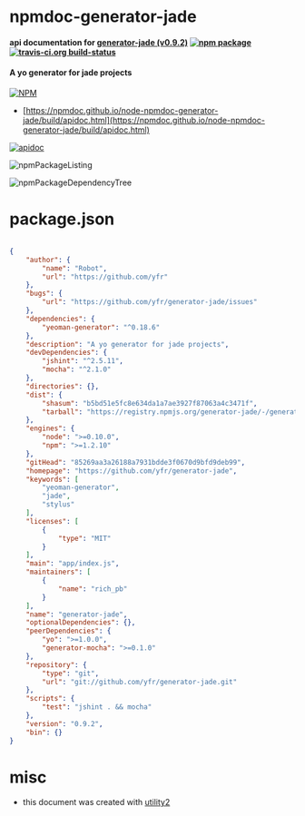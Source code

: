 # npmdoc-generator-jade

#### api documentation for  [generator-jade (v0.9.2)](https://github.com/yfr/generator-jade)  [![npm package](https://img.shields.io/npm/v/npmdoc-generator-jade.svg?style=flat-square)](https://www.npmjs.org/package/npmdoc-generator-jade) [![travis-ci.org build-status](https://api.travis-ci.org/npmdoc/node-npmdoc-generator-jade.svg)](https://travis-ci.org/npmdoc/node-npmdoc-generator-jade)

#### A yo generator for jade projects

[![NPM](https://nodei.co/npm/generator-jade.png?downloads=true&downloadRank=true&stars=true)](https://www.npmjs.com/package/generator-jade)

- [https://npmdoc.github.io/node-npmdoc-generator-jade/build/apidoc.html](https://npmdoc.github.io/node-npmdoc-generator-jade/build/apidoc.html)

[![apidoc](https://npmdoc.github.io/node-npmdoc-generator-jade/build/screenCapture.buildCi.browser.%252Ftmp%252Fbuild%252Fapidoc.html.png)](https://npmdoc.github.io/node-npmdoc-generator-jade/build/apidoc.html)

![npmPackageListing](https://npmdoc.github.io/node-npmdoc-generator-jade/build/screenCapture.npmPackageListing.svg)

![npmPackageDependencyTree](https://npmdoc.github.io/node-npmdoc-generator-jade/build/screenCapture.npmPackageDependencyTree.svg)



# package.json

```json

{
    "author": {
        "name": "Robot",
        "url": "https://github.com/yfr"
    },
    "bugs": {
        "url": "https://github.com/yfr/generator-jade/issues"
    },
    "dependencies": {
        "yeoman-generator": "^0.18.6"
    },
    "description": "A yo generator for jade projects",
    "devDependencies": {
        "jshint": "^2.5.11",
        "mocha": "^2.1.0"
    },
    "directories": {},
    "dist": {
        "shasum": "b5bd51e5fc8e634da1a7ae3927f87063a4c3471f",
        "tarball": "https://registry.npmjs.org/generator-jade/-/generator-jade-0.9.2.tgz"
    },
    "engines": {
        "node": ">=0.10.0",
        "npm": ">=1.2.10"
    },
    "gitHead": "85269aa3a26188a7931bdde3f0670d9bfd9deb99",
    "homepage": "https://github.com/yfr/generator-jade",
    "keywords": [
        "yeoman-generator",
        "jade",
        "stylus"
    ],
    "licenses": [
        {
            "type": "MIT"
        }
    ],
    "main": "app/index.js",
    "maintainers": [
        {
            "name": "rich_pb"
        }
    ],
    "name": "generator-jade",
    "optionalDependencies": {},
    "peerDependencies": {
        "yo": ">=1.0.0",
        "generator-mocha": ">=0.1.0"
    },
    "repository": {
        "type": "git",
        "url": "git://github.com/yfr/generator-jade.git"
    },
    "scripts": {
        "test": "jshint . && mocha"
    },
    "version": "0.9.2",
    "bin": {}
}
```



# misc
- this document was created with [utility2](https://github.com/kaizhu256/node-utility2)
